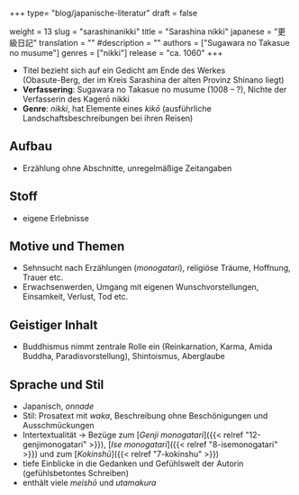 +++
type= "blog/japanische-literatur"
draft = false

weight = 13
slug = "sarashinanikki"
title = "Sarashina nikki"
japanese = "更級日記"
translation = ""
#description = ""
authors = ["Sugawara no Takasue no musume"]
genres = ["nikki"]
release = "ca. 1060"
+++

- Titel bezieht sich auf ein Gedicht am Ende des Werkes  
  (Obasute-Berg, der im Kreis Sarashina der alten Provinz Shinano liegt)
- **Verfassering**: Sugawara no Takasue no musume (1008 – ?), Nichte der Verfasserin des Kagerō nikki
- **Genre**: *nikki*, hat Elemente eines *kikō* (ausführliche Landschaftsbeschreibungen bei ihren Reisen)

## Aufbau

- Erzählung ohne Abschnitte, unregelmäßige Zeitangaben

## Stoff

- eigene Erlebnisse

## Motive und Themen

- Sehnsucht nach Erzählungen (*monogatari*), religiöse Träume, Hoffnung, Trauer etc.
- Erwachsenwerden, Umgang mit eigenen Wunschvorstellungen, Einsamkeit, Verlust, Tod etc.

## Geistiger Inhalt

- Buddhismus nimmt zentrale Rolle ein (Reinkarnation, Karma, Amida Buddha, Paradisvorstellung), Shintoismus, Aberglaube

## Sprache und Stil

- Japanisch, *onnade*
- Stil: Prosatext mit *waka*, Beschreibung ohne Beschönigungen und Ausschmückungen
- Intertextualität -> Bezüge zum [*Genji monogatari*]({{< relref "12-genjimonogatari" >}}), [*Ise monogatari*]({{< relref "8-isemonogatari" >}}) und zum [*Kokinshū*]({{< relref "7-kokinshu" >}})
- tiefe Einblicke in die Gedanken und Gefühlswelt der Autorin (gefühlsbetontes Schreiben)
- enthält viele *meishō* und *utamakura*
